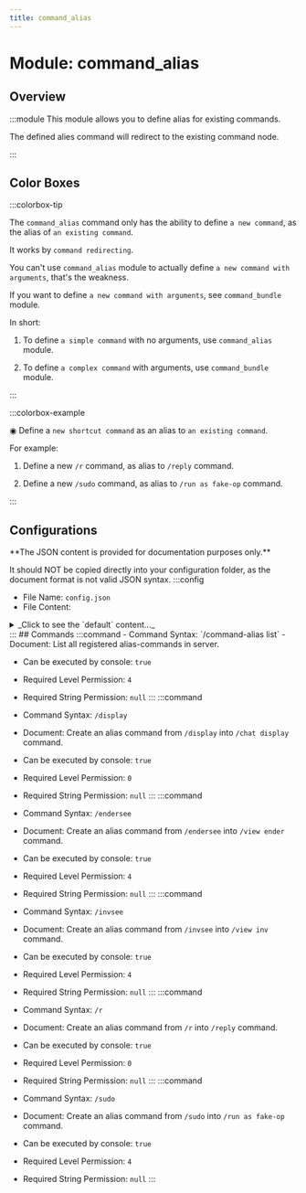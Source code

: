 ```yaml
---
title: command_alias
---
```



# Module: command_alias

## Overview
:::module
  This module allows you to define alias for existing commands.
  
  The defined alies command will redirect to the existing command node.


:::
## Color Boxes

:::colorbox-tip

  The `command_alias` command only has the ability to define `a new command`, as the alias of `an existing command`.
  
  It works by `command redirecting`.
  
  You can't use `command_alias` module to actually define `a new command with arguments`, that's the weakness.
  
  If you want to define `a new command with arguments`, see `command_bundle` module.
  
  
  
  In short:
  
  1. To define `a simple command` with no arguments, use `command_alias` module.
  
  2. To define `a complex command` with arguments, use `command_bundle` module.


:::

:::colorbox-example

  ◉ Define a `new shortcut command` as an alias to `an existing command`.
  
  For example:
  
  1. Define a new `/r` command, as alias to `/reply` command.
  
  2. Define a new `/sudo` command, as alias to `/run as fake-op` command.


:::

## Configurations
<Admonition type="warning" icon="" title="">
**The JSON content is provided for documentation purposes only.**

It should NOT be copied directly into your configuration folder, as the document format is not valid JSON syntax.
</Admonition>
:::config
- File Name: `config.json`
- File Content: 
<details>

<summary>_Click to see the `default` content..._</summary>

```json showLineNumbers title="config/fuji/modules/command_alias/config.json"
{
  /* Defined `alias` for `existing commands`. */
  "alias_commands": [
    {
      "enable": true,
      "document": "Create an alias command from `/r` into `/reply` command.",
      "requirement": {
        "level": 0,
        "string": null
      },
      "from": [
        "r"
      ],
      "to": [
        "reply"
      ]
    },
    {
      "enable": true,
      "document": "Create an alias command from `/display` into `/chat display` command.",
      "requirement": {
        "level": 0,
        "string": null
      },
      "from": [
        "display"
      ],
      "to": [
        "chat",
        "display"
      ]
    },
    {
      "enable": true,
      "document": "Create an alias command from `/sudo` into `/run as fake-op` command.",
      "requirement": {
        "level": 4,
        "string": null
      },
      "from": [
        "sudo"
      ],
      "to": [
        "run",
        "as",
        "fake-op"
      ]
    },
    {
      "enable": true,
      "document": "Create an alias command from `/wb` into `/workbench` command.",
      "requirement": {
        "level": 4,
        "string": null
      },
      "from": [
        "wb"
      ],
      "to": [
        "workbench"
      ]
    },
    {
      "enable": true,
      "document": "Create an alias command from `/ec` into `/enderchest` command.",
      "requirement": {
        "level": 4,
        "string": null
      },
      "from": [
        "ec"
      ],
      "to": [
        "enderchest"
      ]
    },
    {
      "enable": true,
      "document": "Create an alias command from `/invsee` into `/view inv` command.",
      "requirement": {
        "level": 4,
        "string": null
      },
      "from": [
        "invsee"
      ],
      "to": [
        "view",
        "inv"
      ]
    },
    {
      "enable": true,
      "document": "Create an alias command from `/endersee` into `/view ender` command.",
      "requirement": {
        "level": 4,
        "string": null
      },
      "from": [
        "endersee"
      ],
      "to": [
        "view",
        "ender"
      ]
    }
  ]
}
```
</details>
:::
## Commands
:::command
- Command Syntax: `/command-alias list`
- Document:   List all registered alias-commands in server.


- Can be executed by console: `true`
- Required Level Permission: `4`
- Required String Permission: `null`
:::
:::command
- Command Syntax: `/display`
- Document:   Create an alias command from `/display` into `/chat display` command.


- Can be executed by console: `true`
- Required Level Permission: `0`
- Required String Permission: `null`
:::
:::command
- Command Syntax: `/endersee`
- Document:   Create an alias command from `/endersee` into `/view ender` command.


- Can be executed by console: `true`
- Required Level Permission: `4`
- Required String Permission: `null`
:::
:::command
- Command Syntax: `/invsee`
- Document:   Create an alias command from `/invsee` into `/view inv` command.


- Can be executed by console: `true`
- Required Level Permission: `4`
- Required String Permission: `null`
:::
:::command
- Command Syntax: `/r`
- Document:   Create an alias command from `/r` into `/reply` command.


- Can be executed by console: `true`
- Required Level Permission: `0`
- Required String Permission: `null`
:::
:::command
- Command Syntax: `/sudo`
- Document:   Create an alias command from `/sudo` into `/run as fake-op` command.


- Can be executed by console: `true`
- Required Level Permission: `4`
- Required String Permission: `null`
:::
